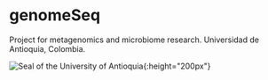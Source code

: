 # genomeSeq
Project for metagenomics and microbiome research. Universidad de Antioquia, Colombia.

![](https://upload.wikimedia.org/wikipedia/commons/thumb/f/fb/Escudo-UdeA.svg/1200px-Escudo-UdeA.svg.png "Seal of the University of Antioquia"){:height="200px"}
